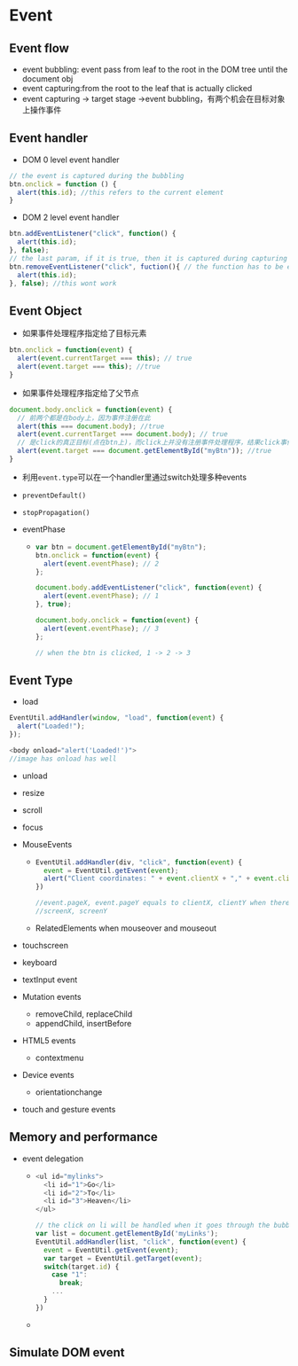 # Event

## Event flow

- event bubbling: event pass from leaf to the root in the DOM tree until the document obj
- event capturing:from the root to the leaf that is actually clicked
- event capturing -> target stage ->event bubbling，有两个机会在目标对象上操作事件

## Event handler

- DOM 0 level event handler

```javascript
// the event is captured during the bubbling 
btn.onclick = function () {
  alert(this.id); //this refers to the current element
}
```

- DOM 2 level event handler

```javascript
btn.addEventListener("click", function() {
  alert(this.id);
}, false);
// the last param, if it is true, then it is captured during capturing stage, otherwise, it is in bubbling stage
btn.removeEventListener("click", fuction(){ // the function has to be exactly the same, i.e. same function obj
  alert(this.id);
}, false); //this wont work
```

## Event Object

- 如果事件处理程序指定给了目标元素

```javascript
btn.onclick = function(event) {
  alert(event.currentTarget === this); // true
  alert(event.target === this); //true
}
```

- 如果事件处理程序指定给了父节点

```javascript
document.body.onclick = function(event) {
  // 前两个都是在body上，因为事件注册在此
  alert(this === document.body); //true
  alert(event.currentTarget === document.body); // true
  // 是click的真正目标(点在btn上)，而click上并没有注册事件处理程序，结果click事件就冒泡到了document.body
  alert(event.target === document.getElementById("myBtn")); //true
}
```

- 利用`event.type`可以在一个handler里通过switch处理多种events

- `preventDefault()`

- `stopPropagation()`

- eventPhase

  - ```javascript
    var btn = document.getElementById("myBtn");
    btn.onclick = function(event) {
      alert(event.eventPhase); // 2
    };

    document.body.addEventListener("click", function(event) {
      alert(event.eventPhase); // 1
    }, true);

    document.body.onclick = function(event) {
      alert(event.eventPhase); // 3
    };

    // when the btn is clicked, 1 -> 2 -> 3
    ```

## Event Type

- load

```javascript
EventUtil.addHandler(window, "load", function(event) {
  alert("Loaded!");
});

<body onload="alert('Loaded!')">
//image has onload has well
```

- unload

- resize

- scroll

- focus

- MouseEvents

  - ```javascript
    EventUtil.addHandler(div, "click", function(event) {
      event = EventUtil.getEvent(event);
      alert("Client coordinates: " + event.clientX + "," + event.clientY);
    })

    //event.pageX, event.pageY equals to clientX, clientY when there is no scroll
    //screenX, screenY
    ```

  - RelatedElements when mouseover and mouseout

- touchscreen

- keyboard

- textInput event

- Mutation events

  - removeChild, replaceChild
  - appendChild, insertBefore

- HTML5 events

  - contextmenu

- Device events

  - orientationchange

- touch and gesture events

## Memory and performance

- event delegation

  - ```javascript
    <ul id="mylinks">
      <li id="1">Go</li>
      <li id="2">To</li>
      <li id="3">Heaven</li>
    </ul>

    // the click on li will be handled when it goes through the bubbling process 
    var list = document.getElementById('myLinks');
    EventUtil.addHandler(list, "click", function(event) {
      event = EventUtil.getEvent(event);
      var target = EventUtil.getTarget(event);
      switch(target.id) {
        case "1":
          break;
        ...
      }
    })
    ```

  - ​

## Simulate DOM event

